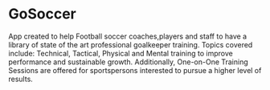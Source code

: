 # GoSoccer

App created to help Football soccer coaches,players and staff to have a library of state of the art professional goalkeeper training. Topics covered include: Technical, Tactical, Physical and Mental training to improve performance and sustainable growth. Additionally, One-on-One Training Sessions are offered for sportspersons interested to pursue a higher level of results.
